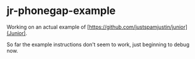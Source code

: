 jr-phonegap-example
===================

Working on an actual example of [https://github.com/justspamjustin/junior](Junior).

So far the example instructions don't seem to work, just beginning to debug now.